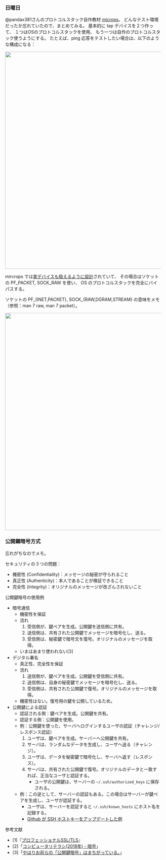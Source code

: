### 日曜日

@pandax381さんのプロトコルスタック自作教材 [microps](https://github.com/pandax381/microps)。
どんなテスト環境だったか忘れていたので、まとめてみる。
基本的に tap デバイスを２つ作って、
１つはOSのプロトコルスタックを使用、
もう一つは自作のプロトコルスタック使うようにする。
たとえば、ping 応答をテストしたい場合は、以下のような構成になる：

<img src="https://i.imgur.com/rf0NP6t.png" width="700">

mircrops では[実デバイスも扱えるように設計](https://docs.google.com/presentation/d/1_fTLvWuNkJ0cpQFKQ1m-J58nAX2kCSe8DujD7RiyStA/edit?slide=id.gd3283b5d32_0_931#slide=id.gd3283b5d32_0_931)されていて、
その場合はソケットの PF_PACKET, SOCK_RAW を使い、
OS のプロトコルスタックを完全にバイパスする。

ソケットの PF_{INET,PACKET}, SOCK_{RAW,DGRAM,STREAM} の意味をメモ（参照：man 7 raw, man 7 packet）。

<img src="https://i.imgur.com/HQRHUho.png" width="700">

### 公開鍵暗号方式

忘れがちなのでメモ。

セキュリティの３つの問題：

- 機密性 (Confidentiality)：メッセージの秘密が守られること
- 真正性 (Authenticity)：本人であることが検証できること
- 完全性 (Integrity)：オリジナルのメッセージが改ざんされないこと

公開鍵暗号の使用例

- 暗号通信
  - 機密性を保証
  - 流れ
    1. 受信側が、鍵ペアを生成。公開鍵を送信側に共有。
    2. 送信側は、共有された公開鍵でメッセージを暗号化し、送る。
    3. 受信側は、秘密鍵で暗号文を復号。オリジナルのメッセージを取得。
  - いまはあまり使われない[3]
- デジタル署名
  - 真正性、完全性を保証
  - 流れ
    1. 送信側が、鍵ペアを生成。公開鍵を受信側に共有。
    2. 送信側は、自身の秘密鍵でメッセージを暗号化し、送る。
    3. 受信側は、共有された公開鍵で復号。オリジナルのメッセージを取得。
  - 機密性はない。復号用の鍵を公開しているため。
- 公開鍵による認証
  - 認証される側：鍵ペアを生成。公開鍵を共有。
  - 認証する側：公開鍵を使用。
  - 例：公開鍵を使った、サーバへログインするユーザの認証（チャレンジ/レスポンス認証）
    1. ユーザは、鍵ペアを生成。サーバーへ公開鍵を共有。
    2. サーバは、ランダムなデータを生成し、ユーザへ送る（チャレンジ）。
    3. ユーザは、データを秘密鍵で暗号化し、サーバへ返す（レスポンス）。
    4. サーバは、共有された公開鍵で復号。オリジナルのデータと一致すれば、正当なユーザと認証する。
        - ユーザの公開鍵は、サーバーの `~/.ssh/authorized_keys` に保存される。
  - 例：この逆として、サーバーの認証もある。この場合はサーバーが鍵ペアを生成し、ユーザが認証する。
    - ユーザは、サーバーを認証すると `~/.ssh/known_hosts` にホスト名を記録する。
    - [Github が SSH ホストキーをアップデートした例](https://github.blog/news-insights/company-news/we-updated-our-rsa-ssh-host-key/)

参考文献

- [1]『[プロフェッショナルSSL/TLS](https://www.lambdanote.com/products/tls)』
- [2]「[コンピュータリテラシ(2018年) - 暗号](https://www.coins.tsukuba.ac.jp/~yas/coins/literacy-2018/2018-05-22/index.html#cryptography)」
- [3]「[やはりお前らの「公開鍵暗号」はまちがっている。](https://zenn.dev/tetsu1008/articles/1e3673ca1ece42)」